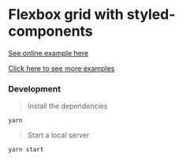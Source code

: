 # Flexbox grid with styled-components

[See online example here](https://codesandbox.io/s/playground-reactjs-flexbox-grid-03b1i)

[Click here to see more examples](https://github.com/cicerohen/playground)

### Development

> Install the dependencies

```
yarn
```

> Start a local server

```
yarn start
```
